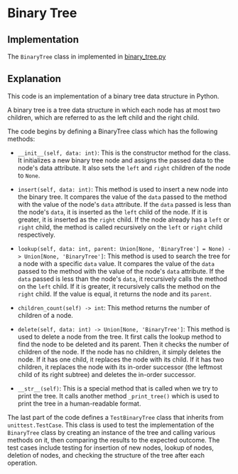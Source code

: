 # Binary Tree

## Implementation

The `BinaryTree` class in implemented in [binary_tree.py](../../data_structures/binary_tree.py)

## Explanation

This code is an implementation of a binary tree data structure in Python.

A binary tree is a tree data structure in which each node has at most two children, which are referred to as the left child and the right child.

The code begins by defining a BinaryTree class which has the following methods:

- `__init__(self, data: int)`: This is the constructor method for the class. It initializes a new binary tree node and assigns the passed data to the node's data attribute. It also sets the `left` and `right` children of the node to `None`.

- `insert(self, data: int)`: This method is used to insert a new node into the binary tree. It compares the value of the `data` passed to the method with the value of the node's `data` attribute. If the `data` passed is less than the node's `data`, it is inserted as the `left` child of the node. If it is greater, it is inserted as the `right` child. If the node already has a `left` or `right` child, the method is called recursively on the `left` or `right` child respectively.

- `lookup(self, data: int, parent: Union[None, 'BinaryTree'] = None) -> Union[None, 'BinaryTree']`: This method is used to search the tree for a node with a specific `data` value. It compares the value of the `data` passed to the method with the value of the node's `data` attribute. If the `data` passed is less than the node's `data`, it recursively calls the method on the `left` child. If it is greater, it recursively calls the method on the `right` child. If the value is equal, it returns the node and its `parent`.

- `children_count(self) -> int`: This method returns the number of children of a node.

- `delete(self, data: int) -> Union[None, 'BinaryTree']`: This method is used to delete a node from the tree. It first calls the lookup method to find the node to be deleted and its parent. Then it checks the number of children of the node. If the node has no children, it simply deletes the node. If it has one child, it replaces the node with its child. If it has two children, it replaces the node with its in-order successor (the leftmost child of its right subtree) and deletes the in-order successor.

- `__str__(self)`: This is a special method that is called when we try to print the tree. It calls another method `_print_tree()` which is used to print the tree in a human-readable format.

The last part of the code defines a `TestBinaryTree` class that inherits from `unittest.TestCase`. This class is used to test the implementation of the `BinaryTree` class by creating an instance of the tree and calling various methods on it, then comparing the results to the expected outcome. The test cases include testing for insertion of new nodes, lookup of nodes, deletion of nodes, and checking the structure of the tree after each operation.